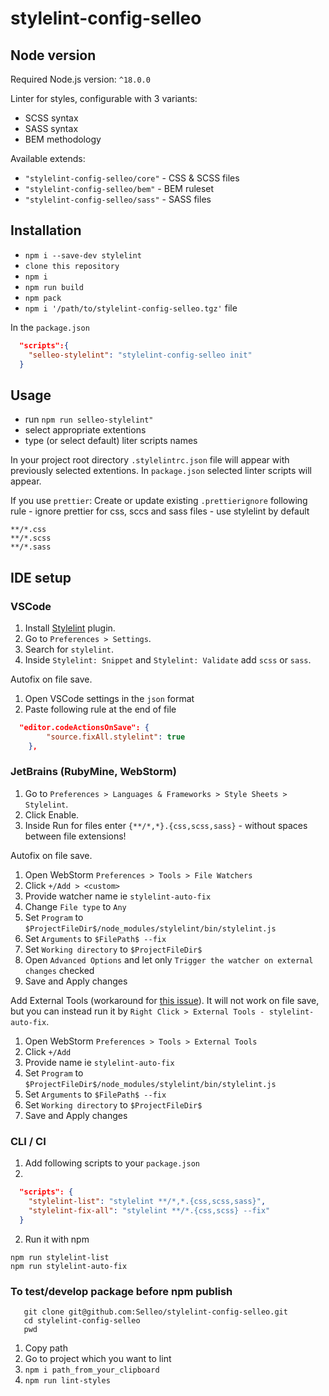 # stylelint-config-selleo

## Node version
Required Node.js version: `^18.0.0`

Linter for styles, configurable with 3 variants:
* SCSS syntax
* SASS syntax
* BEM methodology

Available extends: 
- `"stylelint-config-selleo/core"` - CSS & SCSS files
- `"stylelint-config-selleo/bem"` -  BEM ruleset
- `"stylelint-config-selleo/sass"` - SASS files 

## Installation
- `npm i --save-dev stylelint`
- `clone this repository`
- `npm i `
- `npm run build`
- `npm pack`
- `npm i '/path/to/stylelint-config-selleo.tgz'` file

In the `package.json`
```json 
  "scripts":{
    "selleo-stylelint": "stylelint-config-selleo init"
  }
```

## Usage
- run `npm run selleo-stylelint"`
- select appropriate extentions
- type (or select default) liter scripts names

In your project root directory `.stylelintrc.json` file will appear with previously selected extentions.
In `package.json` selected linter scripts will appear.


If you use `prettier`:
Create or update existing `.prettierignore` following rule - ignore prettier for css, sccs and sass files - use stylelint by default
``` 
**/*.css
**/*.scss
**/*.sass
```

## IDE setup

### VSCode
1. Install [Stylelint](https://marketplace.visualstudio.com/items?itemName=stylelint.vscode-stylelint) plugin.
2. Go to `Preferences > Settings`.
3. Search for `stylelint`.
4. Inside `Stylelint: Snippet` and `Stylelint: Validate` add `scss` or `sass`.

Autofix on file save.
1. Open VSCode settings in the `json` format
2. Paste following rule at the end of file
```json    
  "editor.codeActionsOnSave": {
		"source.fixAll.stylelint": true
	},
```

### JetBrains (RubyMine, WebStorm)
1. Go to `Preferences > Languages & Frameworks > Style Sheets > Stylelint`. 
2. Click Enable.
3. Inside Run for files enter `{**/*,*}.{css,scss,sass}` - without spaces between file extensions!

Autofix on file save. 
1. Open WebStorm `Preferences > Tools > File Watchers`
2. Click `+/Add > <custom>`
3. Provide watcher name ie `stylelint-auto-fix`
4. Change `File type` to `Any`
5. Set `Program` to `$ProjectFileDir$/node_modules/stylelint/bin/stylelint.js`
6. Set `Arguments` to `$FilePath$ --fix`
7. Set `Working directory` to `$ProjectFileDir$`
8. Open `Advanced Options` and let only `Trigger the watcher on external changes` checked
9. Save and Apply changes

Add External Tools (workaround for [this issue](https://github.com/Selleo/stylelint-config-selleo/issues/12)). It will
not work on file save, but you can instead run it by `Right Click > External Tools - stylelint-auto-fix`. 
1. Open WebStorm `Preferences > Tools > External Tools`
2. Click `+/Add`
3. Provide name ie `stylelint-auto-fix`
4. Set `Program` to `$ProjectFileDir$/node_modules/stylelint/bin/stylelint.js`
5. Set `Arguments` to `$FilePath$ --fix`
6. Set `Working directory` to `$ProjectFileDir$`
7. Save and Apply changes

### CLI / CI
1. Add following scripts to your `package.json`
2. 
```json
  "scripts": {
    "stylelint-list": "stylelint **/*,*.{css,scss,sass}",
    "stylelint-fix-all": "stylelint **/*.{css,scss} --fix"
  }
```
2. Run it with npm
```
npm run stylelint-list
npm run stylelint-auto-fix
```

### To test/develop package before npm publish
```
   git clone git@github.com:Selleo/stylelint-config-selleo.git
   cd stylelint-config-selleo
   pwd
   ```
1. Copy path
2. Go to project which you want to lint
3. ```npm i path_from_your_clipboard```
4. ```npm run lint-styles```
